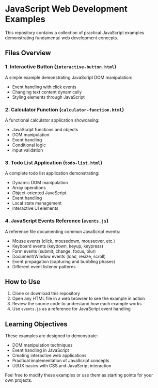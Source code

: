 # JavaScript Web Development Examples

This repository contains a collection of practical JavaScript examples demonstrating fundamental web development concepts.

## Files Overview

### 1. Interactive Button (`interactive-button.html`)
A simple example demonstrating JavaScript DOM manipulation:
- Event handling with click events
- Changing text content dynamically
- Styling elements through JavaScript

### 2. Calculator Function (`calculator-function.html`) 
A functional calculator application showcasing:
- JavaScript functions and objects
- DOM manipulation
- Event handling
- Conditional logic
- Input validation

### 3. Todo List Application (`todo-list.html`)
A complete todo list application demonstrating:
- Dynamic DOM manipulation
- Array operations
- Object-oriented JavaScript
- Event handling
- Local state management
- Interactive UI elements

### 4. JavaScript Events Reference (`events.js`)
A reference file documenting common JavaScript events:
- Mouse events (click, mousedown, mouseover, etc.)
- Keyboard events (keydown, keyup, keypress)
- Form events (submit, change, focus, blur)
- Document/Window events (load, resize, scroll)
- Event propagation (capturing and bubbling phases)
- Different event listener patterns

## How to Use

1. Clone or download this repository
2. Open any HTML file in a web browser to see the example in action
3. Review the source code to understand how each example works
4. Use `events.js` as a reference for JavaScript event handling

## Learning Objectives

These examples are designed to demonstrate:
- DOM manipulation techniques
- Event handling in JavaScript
- Creating interactive web applications
- Practical implementation of JavaScript concepts
- UI/UX basics with CSS and JavaScript interaction

Feel free to modify these examples or use them as starting points for your own projects. 